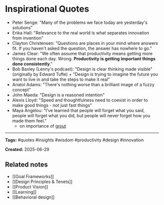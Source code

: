 # Inspirational Quotes

- Peter Senge: "Many of the problems we face today are yesterday's solutions"
- Erika Hall: "Relevance to the real world is what separates innovation from invention"
- Clayton Christensen: "Questions are places in your mind where answers fit. If you haven't asked the question, the answer has nowhere to go."
- James Clear: "We often assume that productivity means getting more things done each day. Wrong. **Productivity is getting important things done consistently**."
- Bob Baxley (Lenny's podcast): "Design is clear thinking made visible" (originally by Edward Tufte) + "Design is trying to imagine the future you want to live in and take the steps to make it real"
- Anatol Adams: "There's nothing worse than a brilliant image of a fuzzy concept"
- John Maeda: "Design is a reasoned intention"
- Alexis Lloyd: "Speed and thoughtfulness need to coexist in order to make good things - not just fast things"
- Maya Angelou: "I’ve learned that people will forget what you said, people will forget what you did, but people will never forget how you made them feel."
	- on importance of [grout](https://medium.com/centre-for-public-impact/honouring-the-grout-ea9327a1d2aa)

---

**Tags:** #quotes #insights #wisdom #productivity #design #innovation

**Created:** 2025-06-29

## Related notes
- [[Goal Frameworks]]
- [[Design Principles & Tenets]]
- [[Product Vision]]
- [[Learning]]
- [[Behavioral design]]